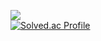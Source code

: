 <a href="https://www.instagram.com/d1mm1n1ng/" target="_blank"><img src="https://img.shields.io/badge/뱃지레이블-#E4405F?style=instagram&logo=로고&logoColor=#FFFFFF"/></a>
<br>
[![Solved.ac Profile](http://mazassumnida.wtf/api/v2/generate_badge?boj=ghdwlals0617)](https://solved.ac/ghdwlals0617/)

